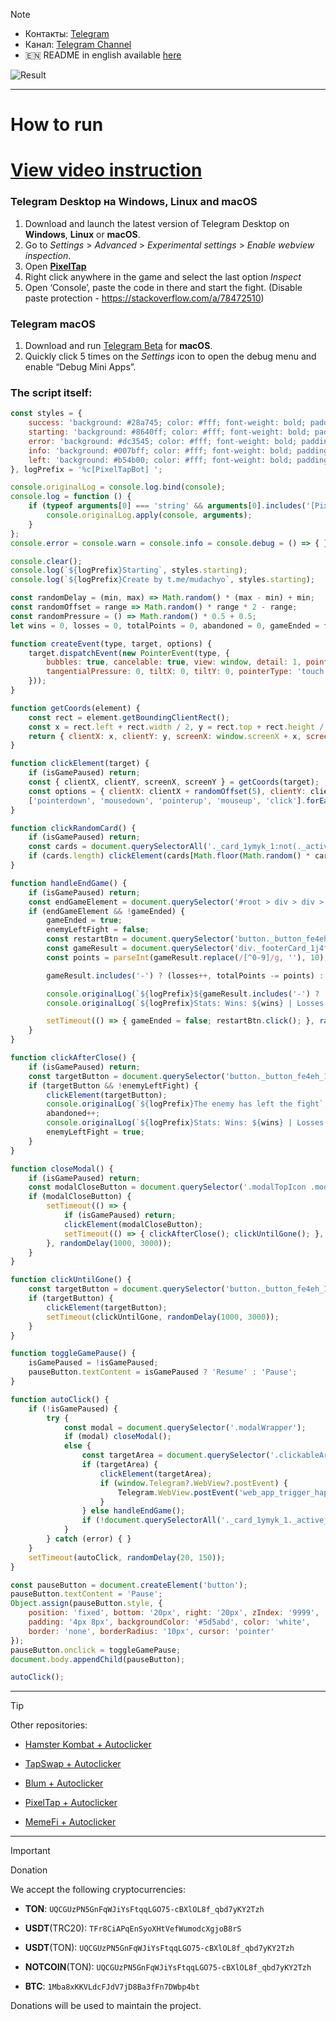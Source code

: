 > [!NOTE]
> - Контакты: [Telegram](https://t.me/mudachyo) 
> - Канал: [Telegram Channel](https://t.me/shopalenka) 
> - 🇪🇳 README in english available [here](README-EN.md)

![Result](result.gif)


---
# How to run
# [View video instruction](https://www.youtube.com/watch?v=FgyCcPZBmtc)
### Telegram Desktop на Windows, Linux and macOS
1. Download and launch the latest version of Telegram Desktop on **Windows**, **Linux** or **macOS**.
2. Go to *Settings* > *Advanced* > *Experimental settings* > *Enable webview inspection*.
3. Open **[PixelTap](tg://resolve?domain=pixelversexyzbot&start=2475526)**
4. Right click anywhere in the game and select the last option *Inspect*
5. Open ‘Console’, paste the code in there and start the fight. (Disable paste protection - https://stackoverflow.com/a/78472510)

### Telegram macOS
1. Download and run [Telegram Beta](https://telegram.org/dl/macos/beta) for **macOS**.
2. Quickly click 5 times on the *Settings* icon to open the debug menu and enable “Debug Mini Apps”.

### The script itself:
```javascript
const styles = {
    success: 'background: #28a745; color: #fff; font-weight: bold; padding: 4px 8px; border-radius: 4px;',
    starting: 'background: #8640ff; color: #fff; font-weight: bold; padding: 4px 8px; border-radius: 4px;',
    error: 'background: #dc3545; color: #fff; font-weight: bold; padding: 4px 8px; border-radius: 4px;',
    info: 'background: #007bff; color: #fff; font-weight: bold; padding: 4px 8px; border-radius: 4px;',
    left: 'background: #b54b00; color: #fff; font-weight: bold; padding: 4px 8px; border-radius: 4px;'
}, logPrefix = '%c[PixelTapBot] ';

console.originalLog = console.log.bind(console);
console.log = function () {
    if (typeof arguments[0] === 'string' && arguments[0].includes('[PixelTapBot]')) {
        console.originalLog.apply(console, arguments);
    }
};
console.error = console.warn = console.info = console.debug = () => { };

console.clear();
console.log(`${logPrefix}Starting`, styles.starting);
console.log(`${logPrefix}Create by t.me/mudachyo`, styles.starting);

const randomDelay = (min, max) => Math.random() * (max - min) + min;
const randomOffset = range => Math.random() * range * 2 - range;
const randomPressure = () => Math.random() * 0.5 + 0.5;
let wins = 0, losses = 0, totalPoints = 0, abandoned = 0, gameEnded = false, enemyLeftFight = false, isGamePaused = false;

function createEvent(type, target, options) {
    target.dispatchEvent(new PointerEvent(type, {
        bubbles: true, cancelable: true, view: window, detail: 1, pointerId: 1, width: 1, height: 1,
        tangentialPressure: 0, tiltX: 0, tiltY: 0, pointerType: 'touch', isPrimary: true, ...options
    }));
}

function getCoords(element) {
    const rect = element.getBoundingClientRect();
    const x = rect.left + rect.width / 2, y = rect.top + rect.height / 2;
    return { clientX: x, clientY: y, screenX: window.screenX + x, screenY: window.screenY + y };
}

function clickElement(target) {
    if (isGamePaused) return;
    const { clientX, clientY, screenX, screenY } = getCoords(target);
    const options = { clientX: clientX + randomOffset(5), clientY: clientY + randomOffset(5), screenX: screenX + randomOffset(5), screenY: screenY + randomOffset(5), pressure: randomPressure() };
    ['pointerdown', 'mousedown', 'pointerup', 'mouseup', 'click'].forEach(type => createEvent(type, target, options));
}

function clickRandomCard() {
    if (isGamePaused) return;
    const cards = document.querySelectorAll('._card_1ymyk_1:not(._active_1ymyk_21)');
    if (cards.length) clickElement(cards[Math.floor(Math.random() * cards.length)]);
}

function handleEndGame() {
    if (isGamePaused) return;
    const endGameElement = document.querySelector('#root > div > div > div:nth-child(1) > div > div > h3');
    if (endGameElement && !gameEnded) {
        gameEnded = true;
        enemyLeftFight = false;
        const restartBtn = document.querySelector('button._button_fe4eh_1._purple_fe4eh_31._textUppercase_fe4eh_28 span');
        const gameResult = document.querySelector('div._footerCard_1j4fp_90 > div._reward_1j4fp_20 > span').innerText;
        const points = parseInt(gameResult.replace(/[^0-9]/g, ''), 10);

        gameResult.includes('-') ? (losses++, totalPoints -= points) : (wins++, totalPoints += points);

        console.originalLog(`${logPrefix}${gameResult.includes('-') ? 'Defeat' : 'Victory'} (${gameResult})`, gameResult.includes('-') ? styles.error : styles.success);
        console.originalLog(`${logPrefix}Stats: Wins: ${wins} | Losses: ${losses} | Abandoned: ${abandoned} | Total Points: ${totalPoints}`, styles.info);

        setTimeout(() => { gameEnded = false; restartBtn.click(); }, randomDelay(1000, 3000));
    }
}

function clickAfterClose() {
    if (isGamePaused) return;
    const targetButton = document.querySelector('button._button_fe4eh_1._purple_fe4eh_31._outlined_fe4eh_65._textUppercase_fe4eh_28');
    if (targetButton && !enemyLeftFight) {
        clickElement(targetButton);
        console.originalLog(`${logPrefix}The enemy has left the fight`, styles.left);
        abandoned++;
        console.originalLog(`${logPrefix}Stats: Wins: ${wins} | Losses: ${losses} | Abandoned: ${abandoned} | Total Points: ${totalPoints}`, styles.info);
        enemyLeftFight = true;
    }
}

function closeModal() {
    if (isGamePaused) return;
    const modalCloseButton = document.querySelector('.modalTopIcon .modalCross');
    if (modalCloseButton) {
        setTimeout(() => {
            if (isGamePaused) return;
            clickElement(modalCloseButton);
            setTimeout(() => { clickAfterClose(); clickUntilGone(); }, 500);
        }, randomDelay(1000, 3000));
    }
}

function clickUntilGone() {
    const targetButton = document.querySelector('button._button_fe4eh_1._purple_fe4eh_31._outlined_fe4eh_65._textUppercase_fe4eh_28');
    if (targetButton) {
        clickElement(targetButton);
        setTimeout(clickUntilGone, randomDelay(1000, 3000));
    }
}

function toggleGamePause() {
    isGamePaused = !isGamePaused;
    pauseButton.textContent = isGamePaused ? 'Resume' : 'Pause';
}

function autoClick() {
    if (!isGamePaused) {
        try {
            const modal = document.querySelector('.modalWrapper');
            if (modal) closeModal();
            else {
                const targetArea = document.querySelector('.clickableArea');
                if (targetArea) {
                    clickElement(targetArea);
                    if (window.Telegram?.WebView?.postEvent) {
                        Telegram.WebView.postEvent('web_app_trigger_haptic_feedback', { type: 'impact', impact_style: 'medium' });
                    }
                } else handleEndGame();
                if (!document.querySelectorAll('._card_1ymyk_1._active_1ymyk_21').length) clickRandomCard();
            }
        } catch (error) { }
    }
    setTimeout(autoClick, randomDelay(20, 150));
}

const pauseButton = document.createElement('button');
pauseButton.textContent = 'Pause';
Object.assign(pauseButton.style, {
    position: 'fixed', bottom: '20px', right: '20px', zIndex: '9999',
    padding: '4px 8px', backgroundColor: '#5d5abd', color: 'white',
    border: 'none', borderRadius: '10px', cursor: 'pointer'
});
pauseButton.onclick = toggleGamePause;
document.body.appendChild(pauseButton);

autoClick();
```
---
> [!TIP]
> Other repositories:
> 
> - [Hamster Kombat + Autoclicker](https://github.com/mudachyo/Hamster-Kombat)
> 
> - [TapSwap + Autoclicker](https://github.com/mudachyo/TapSwap)
> 
> - [Blum + Autoclicker](https://github.com/mudachyo/Blum)
>
> - [PixelTap + Autoclicker](https://github.com/mudachyo/PixelTap)
> 
> - [MemeFi + Autoclicker](https://github.com/mudachyo/MemeFi-Coin)
---
> [!IMPORTANT] 
> Donation
> 
> We accept the following cryptocurrencies:
> 
> - **TON**: `UQCGUzPN5GnFqWJiYsFtqqLGO75-cBXlOL8f_qbd7yKY2Tzh`
> 
> - **USDT**(TRC20): `TFr8CiAPqEnSyoXHtVefWumodcXgjoB8rS`
> 
> - **USDT**(TON): `UQCGUzPN5GnFqWJiYsFtqqLGO75-cBXlOL8f_qbd7yKY2Tzh`
> 
> - **NOTCOIN**(TON): `UQCGUzPN5GnFqWJiYsFtqqLGO75-cBXlOL8f_qbd7yKY2Tzh`
> 
> - **BTC**: `1Mba8xKKVLdcFJdV7jD8Ba3fFn7DWbp4bt`
> 
> Donations will be used to maintain the project.